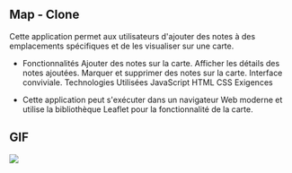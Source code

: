 ## Map - Clone

Cette application permet aux utilisateurs d'ajouter des notes à des emplacements spécifiques et de les visualiser sur une carte.

- Fonctionnalités
Ajouter des notes sur la carte.
Afficher les détails des notes ajoutées.
Marquer et supprimer des notes sur la carte.
Interface conviviale.
Technologies Utilisées
JavaScript
HTML
CSS
Exigences

- Cette application peut s'exécuter dans un navigateur Web moderne et utilise la bibliothèque Leaflet pour la fonctionnalité de la carte.




## GIF


<img src="map.gif" />